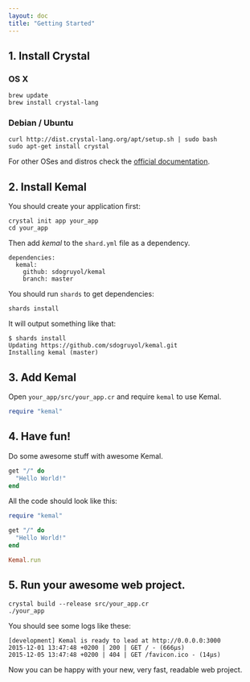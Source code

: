 ```yaml
---
layout: doc
title: "Getting Started"
---
```


## 1. Install Crystal

### OS X

```
brew update
brew install crystal-lang
```

### Debian / Ubuntu

```
curl http://dist.crystal-lang.org/apt/setup.sh | sudo bash
sudo apt-get install crystal
```

For other OSes and distros check the [official documentation](http://crystal-lang.org/docs/installation/on_debian_and_ubuntu.html).

## 2. Install Kemal

You should create your application first:

```
crystal init app your_app
cd your_app
```

Then add *kemal* to the `shard.yml` file as a dependency.

```
dependencies:
  kemal:
    github: sdogruyol/kemal
    branch: master
```

You should run `shards` to get dependencies:

```
shards install
```

It will output something like that:

```
$ shards install
Updating https://github.com/sdogruyol/kemal.git
Installing kemal (master)
```

## 3. Add Kemal

Open `your_app/src/your_app.cr` and require `kemal` to use Kemal.

```ruby
require "kemal"
```

## 4. Have fun!

Do some awesome stuff with awesome Kemal.

```ruby
get "/" do
  "Hello World!"
end
```

All the code should look like this:

```ruby
require "kemal"

get "/" do
  "Hello World!"
end

Kemal.run
```

## 5. Run your awesome web project.

```
crystal build --release src/your_app.cr
./your_app
```

You should see some logs like these:

```
[development] Kemal is ready to lead at http://0.0.0.0:3000
2015-12-01 13:47:48 +0200 | 200 | GET / - (666µs)
2015-12-05 13:47:48 +0200 | 404 | GET /favicon.ico - (14µs)
```

Now you can be happy with your new, very fast, readable web project.
